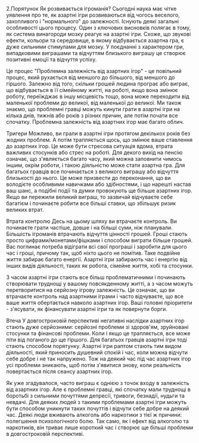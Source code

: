 2.Порятунок
Як розвивається ігроманія?
Сьогодні наука має чітке уявлення про те, як азартні ігри розвиваються від чогось веселого, захопливого і "нормального" до залежності. Існують деякі загальні особливості цього процесу. Один з ключових висновків полягає в тому, як система винагороди мозку реагує на азартні ігри. Схоже, що звукові ефекти, кольори та середовище, в якому відбувається азартна гра, є дуже сильними стимулами для мозку. У поєднанні з характером гри, випадковими виграшами та відчуттям близького виграшу це створює позитивні емоції та відчуття успіху. 

Це процес
"Проблемна залежність від азартних ігор" - це повільний процес, який рухається від меншого до більшого, від меншого до гіршого. 
Залежно від того, скільки грошей людина програє або виграє, що відбувається в її сімейному житті, на роботі, якщо вона змінює роботу, переїжджає в іншу місцевість тощо, вона може переходити від маленької проблеми до великої, від маленької до великої. Ми також знаємо, що проблемні гравці можуть кинути грати в азартні ігри на кілька днів, тижнів або років з різних причин, але потім почати все спочатку. Проблемна залежність від азартних ігор має багато облич.

Тригери
Можливо, ви грали в азартні ігри протягом декількох років без жодних проблем. А потім трапляється щось, що змінює ваше ставлення до азартних ігор. Це може бути стресова ситуація вдома, втрата важливих стосунків або стрес на роботі. Для декого вихід на пенсію означає, що з'являється багато часу, який можна заповнити чимось іншим, окрім роботи, і такою діяльністю може стати азартна гра. Для багатьох гравців все починається з великого виграшу або відчуття близькості до нього. Це може призвести до переконання, що ви володієте особливими навичками або здібностями, і що нарешті настав ваш шанс, а подібні події та думки провокують ще більше азартних ігор. Якщо ви пережили великий виграш, то зазвичай відчуваєте себе багатієм і починаєте робити все більші ставки, що збільшує ризик великих втрат.

Втрата контролю
Десь на цьому шляху ви втрачаєте контроль. Ви починаєте грати частіше, довше і на більші суми, ніж планували. Більшість ігроманів втрачають відчуття цінності грошей. Гроші стають просто цифрами/монетами/фішками і способом виграти більше грошей. Вас поглинає потреба відіграти всі свої програші і заробити для цього час і гроші, причому так, щоб ніхто цього не помітив. Таке подвійне життя забирає багато енергії. Азартні ігри забирають час і енергію від інших видів діяльності, таких як робота, сімейне життя, хобі та стосунки.

З часом азартні ігри стають все більш проблематичними і починають створювати труднощі у вашому повсякденному житті, а з часом можуть перетворитися на серйозну ігрову залежність. Це означає, що ви втрачаєте контроль над азартними іграми і часто відчуваєте, що все ваше життя обертається навколо азартних ігор. Ваші головні пріоритети - з'ясувати, як фінансувати азартні ігри та як повернути борги. 

Втеча
У довгостроковій перспективі негативні наслідки азартних ігор стають дуже серйозними: серйозні проблеми зі здоров'ям, зруйновані стосунки та фінансові проблеми. Коли і якщо це трапляється, все може піти від поганого до ще гіршого. Для багатьох гравців азартні ігри тоді стають способом порятунку. Азартні ігри раптом стають тим видом діяльності, який приносить душевний спокій і час, коли можна відчути себе добре і не так напружено. Тож на деякий час під час азартних ігор усі проблеми зникають, щоб потім з'явитися знову, коли реальність повертається після сеансу азартних ігор.

Як уже згадувалося, часто виграш є однією з точок входу в залежність від азартних ігор. Але є проблемні гравці, які спочатку мали труднощі в боротьбі з сильними почуттями депресії, тривоги, безнадії, нудьги та невдачі. Для деяких людей з такими проблемами азартні ігри можуть бути способом уникнути таких почуттів і відчути себе добре на деякий час. Деякі люди вживають алкоголь або наркотики з тієї ж причини: полегшення психологічного болю. Так само, як і ефект від алкоголю та наркотиків, він триває лише короткий час і створює ще більші проблеми в довгостроковій перспективі.



